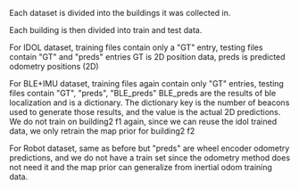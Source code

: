 Each dataset is divided into the buildings it was collected in.

Each building is then divided into train and test data.

For IDOL dataset, training files contain only a "GT" entry, testing files contain "GT" and "preds" entries
GT is 2D position data, preds is predicted odometry positions (2D)


For BLE+IMU dataset, training files again contain only "GT" entries, testing files contain "GT", "preds", "BLE_preds"
BLE_preds are the results of ble localization and is a dictionary. The dictionary key is the number of beacons used to generate those results, and the value is the actual 2D predictions.
We do not train on building2 f1 again, since we can reuse the idol trained data, we only retrain the map prior for building2 f2

For Robot dataset, same as before but "preds" are wheel encoder odometry predictions, and we do not have a train set since the odometry method does not need it and the map prior can generalize from inertial odom training data.


